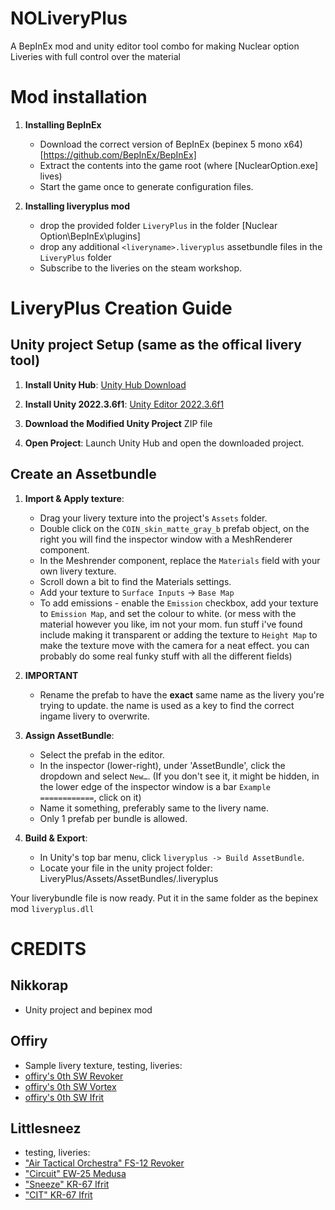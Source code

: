# NOLiveryPlus
A BepInEx mod and unity editor tool combo for making Nuclear option Liveries with full control over the material

# Mod installation

1. **Installing BepInEx**
   
	* Download the correct version of BepInEx (bepinex 5 mono x64) [https://github.com/BepInEx/BepInEx]
	* Extract the contents into the game root (where [NuclearOption.exe] lives)
	* Start the game once to generate configuration files.

2. **Installing liveryplus mod**
	* drop the provided folder `LiveryPlus` in the folder [Nuclear Option\BepInEx\plugins]
	* drop any additional `<liveryname>.liveryplus` assetbundle files in the `LiveryPlus` folder
	* Subscribe to the liveries on the steam workshop.
	
# LiveryPlus Creation Guide

## Unity project Setup (same as the offical livery tool)

1. **Install Unity Hub**: [Unity Hub Download](https://unity.com/download)

2. **Install Unity 2022.3.6f1**: [Unity Editor 2022.3.6f1](https://unity.com/releases/editor/archive)

3. **Download the Modified Unity Project** ZIP file

4. **Open Project**: Launch Unity Hub and open the downloaded project.

## Create an Assetbundle

1. **Import & Apply texture**:

	* Drag your livery texture into the project's `Assets` folder.
	* Double click on the `COIN_skin_matte_gray_b` prefab object, on the right you will find the inspector window with a MeshRenderer component.
	* In the Meshrender component, replace the `Materials` field with your own livery texture.
	* Scroll down a bit to find the Materials settings.
	* Add your texture to `Surface Inputs` -> `Base Map`
	* To add emissions - enable the `Emission` checkbox, add your texture to `Emission Map`, and set the colour to white. (or mess with the material however you like, im not your mom. fun stuff i've found include making it transparent or adding the texture to `Height Map` to make the texture move with the camera for a neat effect. you can probably do some real funky stuff with all the different fields)

2. **IMPORTANT**
	* Rename the prefab to have the **exact** same name as the livery you're trying to update. the name is used as a key to find the correct ingame livery to overwrite.

3. **Assign AssetBundle**:

	* Select the prefab in the editor.
	* In the inspector (lower-right), under 'AssetBundle', click the dropdown and select `New…`.
		(If you don't see it, it might be hidden, in the lower edge of the inspector window is a bar `Example ============`, click on it)
	* Name it something, preferably same to the livery name.
	* Only 1 prefab per bundle is allowed.

4. **Build & Export**:

	* In Unity's top bar menu, click `liveryplus -> Build AssetBundle`.
	* Locate your file in the unity project folder: LiveryPlus/Assets/AssetBundles/<yourliveryfilename>.liveryplus

Your liverybundle file is now ready. Put it in the same folder as the bepinex mod `liveryplus.dll`
	
# CREDITS
## Nikkorap
* Unity project and bepinex mod
	
## Offiry
* Sample livery texture, testing, liveries:
* [offiry's 0th SW Revoker](https://steamcommunity.com/sharedfiles/filedetails/?id=3452644234)
* [offiry's 0th SW Vortex](https://steamcommunity.com/sharedfiles/filedetails/?id=3452644393)
* [offiry's 0th SW Ifrit](https://steamcommunity.com/sharedfiles/filedetails/?id=3452644584)
	
## Littlesneez
* testing, liveries:
* ["Air Tactical Orchestra" FS-12 Revoker](https://steamcommunity.com/sharedfiles/filedetails/?id=3472977541) 
* ["Circuit" EW-25 Medusa](https://steamcommunity.com/sharedfiles/filedetails/?id=3494005532) 
* ["Sneeze" KR-67 Ifrit](https://steamcommunity.com/sharedfiles/filedetails/?id=3465210615) 
* ["CIT" KR-67 Ifrit](https://steamcommunity.com/sharedfiles/filedetails/?id=3465210309)
	
